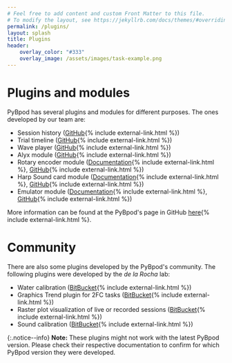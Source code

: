 ```yaml
---
# Feel free to add content and custom Front Matter to this file.
# To modify the layout, see https://jekyllrb.com/docs/themes/#overriding-theme-defaults
permalink: /plugins/
layout: splash
title: Plugins
header:
    overlay_color: "#333"
    overlay_image: /assets/images/task-example.png
---
```


# Plugins and modules #
PyBpod has several plugins and modules for different purposes. The ones developed by our team are:

* Session history ([GitHub](https://github.com/pybpod/pybpod-gui-plugin-session-history){% include external-link.html %})
* Trial timeline ([GitHub](https://github.com/pybpod/pybpod-gui-plugin-trial-timeline){% include external-link.html %})
* Wave player ([GitHub](https://github.com/pybpod/pybpod-gui-plugin-waveplayer){% include external-link.html %})
* Alyx module ([GitHub](https://github.com/pybpod/pybpod-gui-plugin-alyx){% include external-link.html %})
* Rotary encoder module ([Documentation](https://pybpod-api-rotary-encoder-module.readthedocs.io/){% include external-link.html %}, [GitHub](https://github.com/pybpod/pybpod-gui-plugin-rotaryencoder){% include external-link.html %})
* Harp Sound card module ([Documentation](https://pybpod-soundcard-module.readthedocs.io/){% include external-link.html %}, [GitHub](https://github.com/pybpod/pybpod-gui-plugin-soundcard){% include external-link.html %})
* Emulator module ([Documentation](https://pybpod-gui-plugin-emulator.readthedocs.io/){% include external-link.html %}, [GitHub](https://github.com/pybpod/pybpod-gui-plugin-emulator){% include external-link.html %})

More information can be found at the PyBpod's page in GitHub [here](https://github.com/pybpod){% include external-link.html %}.

# Community #
There are also some plugins developed by the PyBpod's community. The following plugins were developed by the _de la Rocha_ lab:
* Water calibration ([BitBucket](https://bitbucket.org/delaRochaLab/water-calibration-plugin/){% include external-link.html %})
* Graphics Trend plugin for 2FC tasks ([BitBucket](https://bitbucket.org/delaRochaLab/trend-2fc-plugin/src/master-3A/){% include external-link.html %})
* Raster plot visualization of live or recorded sessions ([BitBucket](https://bitbucket.org/delaRochaLab/raster-plugin/){% include external-link.html %})
* Sound calibration ([BitBucket](https://bitbucket.org/delaRochaLab/sound-calibration-plugin/src/master-3A/){% include external-link.html %})

{:.notice--info}
**Note:** These plugins might not work with the latest PyBpod version. Please check their respective documentation to confirm for which PyBpod version they were developed.